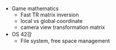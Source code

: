 * Game mathematics
    * Fast TR matrix inversion
    * local vs global coordinate
    * camera view transformation matrix
 * OS 42강
    * File system, free space management
